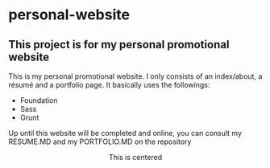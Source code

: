 # personal-website
## This project is for my personal promotional website

This is my personal promotional website. I only consists of an index/about, a résumé and a portfolio page. It basically uses the followings:

*   Foundation
*   Sass
*   Grunt

Up until this website will be completed and online, you can consult my RESUME.MD and my PORTFOLIO.MD on the repository

<p align="center">This is centered</p>